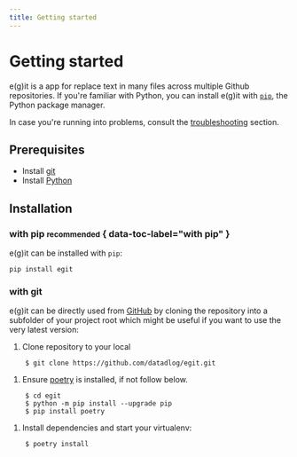 ```yaml
---
title: Getting started
---
```


# Getting started

e(g)it is a app for replace text in many files across multiple Github repositories. If you're familiar with Python, you
can install e(g)it with [`pip`][1], the Python package manager.

In case you're running into problems, consult the [troubleshooting][2] section.

## Prerequisites

-   Install [git](https://git-scm.com/)
-   Install [Python](https://www.python.org/)

## Installation

### with pip <small>recommended</small> { data-toc-label="with pip" }

e(g)it can be installed with `pip`:

```
pip install egit
```

### with git

e(g)it can be directly used from [GitHub][3] by cloning the
repository into a subfolder of your project root which might be useful if you
want to use the very latest version:

1. Clone repository to your local

```
    $ git clone https://github.com/datadlog/egit.git
```

1. Ensure [poetry](https://python-poetry.org/docs/) is installed, if not follow below.

```
    $ cd egit
    $ python -m pip install --upgrade pip
    $ pip install poetry
```

1. Install dependencies and start your virtualenv:

```
    $ poetry install
```

[1]: #with-pip-recommended
[2]: troubleshooting.md
[3]: https://github.com/datadlog/egit
